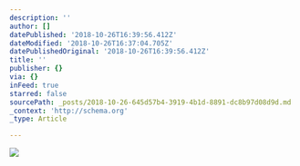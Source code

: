```yaml
---
description: ''
author: []
datePublished: '2018-10-26T16:39:56.412Z'
dateModified: '2018-10-26T16:37:04.705Z'
datePublishedOriginal: '2018-10-26T16:39:56.412Z'
title: ''
publisher: {}
via: {}
inFeed: true
starred: false
sourcePath: _posts/2018-10-26-645d57b4-3919-4b1d-8891-dc8b97d08d9d.md
_context: 'http://schema.org'
_type: Article

---
```

![](https://the-grid-user-content.s3-us-west-2.amazonaws.com/a4bd2549-b41f-4421-981f-be7510ba594c.png)